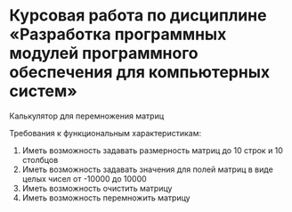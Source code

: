 # Курсовая работа по дисциплине «Разработка программных модулей программного обеспечения для компьютерных систем»

Калькулятор для перемножения матриц

Требования к функциональным характеристикам:
1.	Иметь возможность задавать размерность матриц до 10 строк и 10 столбцов
2.	Иметь возможность задавать значения для полей матриц в виде целых чисел от -10000 до 10000
3.	Иметь возможность очистить матрицу
4.	Иметь возможность перемножить матрицу
